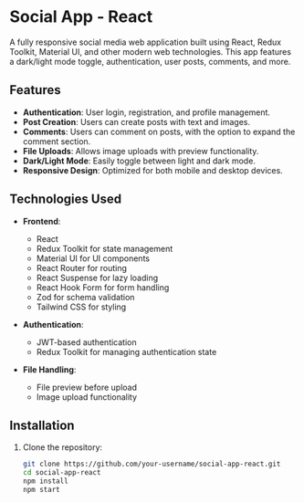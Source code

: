 # Social App - React

A fully responsive social media web application built using React, Redux Toolkit, Material UI, and other modern web technologies. This app features a dark/light mode toggle, authentication, user posts, comments, and more.

## Features

- **Authentication**: User login, registration, and profile management.
- **Post Creation**: Users can create posts with text and images.
- **Comments**: Users can comment on posts, with the option to expand the comment section.
- **File Uploads**: Allows image uploads with preview functionality.
- **Dark/Light Mode**: Easily toggle between light and dark mode.
- **Responsive Design**: Optimized for both mobile and desktop devices.

## Technologies Used

- **Frontend**: 
  - React
  - Redux Toolkit for state management
  - Material UI for UI components
  - React Router for routing
  - React Suspense for lazy loading
  - React Hook Form for form handling
  - Zod for schema validation
  - Tailwind CSS for styling

- **Authentication**: 
  - JWT-based authentication
  - Redux Toolkit for managing authentication state

- **File Handling**: 
  - File preview before upload
  - Image upload functionality

## Installation

1. Clone the repository:
   ```bash
   git clone https://github.com/your-username/social-app-react.git
   cd social-app-react
   npm install
   npm start